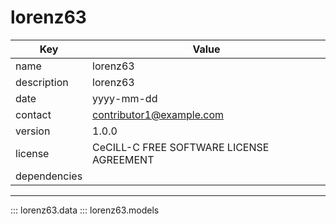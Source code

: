 # lorenz63

| Key | Value |
|-----|-------|
| name | lorenz63 |
| description | lorenz63 |
| date | yyyy-mm-dd |
| contact | contributor1@example.com |
| version | 1.0.0 |
| license | CeCILL-C FREE SOFTWARE LICENSE AGREEMENT |
| dependencies |  |

----------------------------------------
::: lorenz63.data
::: lorenz63.models

